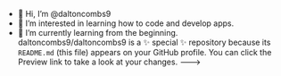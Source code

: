 - 👋 Hi, I’m @daltoncombs9
- 👀 I’m interested in learning how to code and develop apps.
- 🌱 I’m currently learning from the beginning.
daltoncombs9/daltoncombs9 is a ✨ special ✨ repository because its `README.md` (this file) appears on your GitHub profile.
You can click the Preview link to take a look at your changes.
--->
